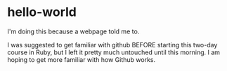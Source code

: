 # hello-world
I'm doing this because a webpage told me to.

I was suggested to get familiar with github BEFORE starting this two-day course in Ruby, but I left it pretty much untouched until this morning. I am hoping to get more familiar with how Github works.
